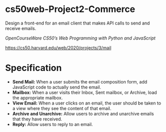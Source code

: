# cs50web-Project2-Commerce
Design a front-end for an email client that makes API calls to send and receive emails.


*OpenCourseWare CS50’s Web Programming with Python and JavaScript*

https://cs50.harvard.edu/web/2020/projects/3/mail

# Specification

- **Send Mail:** When a user submits the email composition form, add JavaScript code to actually send the email.
- **Mailbox:** When a user visits their Inbox, Sent mailbox, or Archive, load the appropriate mailbox.
- **View Email:** When a user clicks on an email, the user should be taken to a view where they see the content of that email.
- **Archive and Unarchive:** Allow users to archive and unarchive emails that they have received.
- **Reply:** Allow users to reply to an email.

